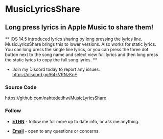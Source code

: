 # MusicLyricsShare

## Long press lyrics in Apple Music to share them!

** iOS 14.5 introduced lyrics sharing by long pressing the lyrics line. MusicLyricsShare brings this to lower versions. Also works for static lyrics. You can long press the single line lyrics, or you can press the three dot button next to the song name and select view full lyrics and then long press the static lyrics to copy the full song lyrics. **

* Join my Discord today to report any issues: https://discord.gg/64kVRNzKnF

### Source Code
https://github.com/nahtedetihw/MusicLyricsShare

### Follow

* [**ETHN**](https://twitter.com/ethanwhited) - follow me for more up to date info, or ask me anything.

* [**Email**](mailto:ethanwhited2208@gmail.com) - open to any questions or concerns.
